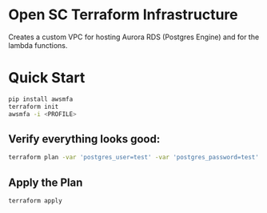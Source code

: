 # Open SC Terraform Infrastructure

Creates a custom VPC for hosting Aurora RDS (Postgres Engine) and for the lambda functions.

# Quick Start
```bash
pip install awsmfa
terraform init
awsmfa -i <PROFILE>
```

## Verify everything looks good:
```bash
terraform plan -var 'postgres_user=test' -var 'postgres_password=test'
```

## Apply the Plan
```bash
terraform apply
```